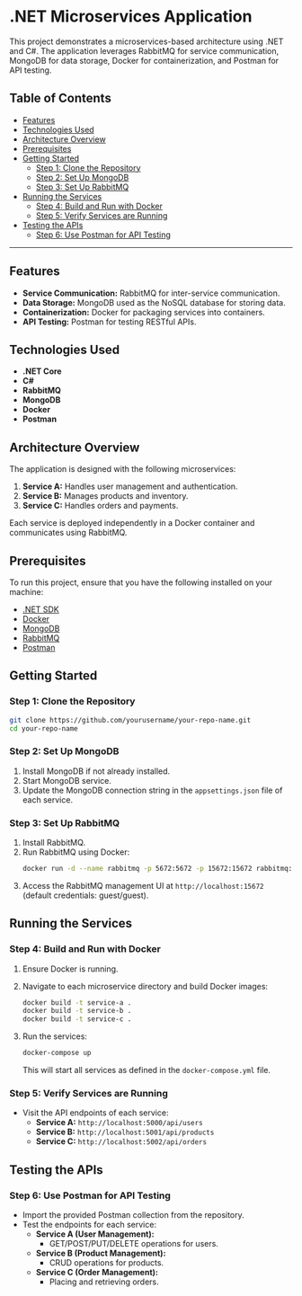 # .NET Microservices Application

This project demonstrates a microservices-based architecture using .NET and C#. The application leverages RabbitMQ for service communication, MongoDB for data storage, Docker for containerization, and Postman for API testing.

## Table of Contents
- [Features](#features)
- [Technologies Used](#technologies-used)
- [Architecture Overview](#architecture-overview)
- [Prerequisites](#prerequisites)
- [Getting Started](#getting-started)
  - [Step 1: Clone the Repository](#step-1-clone-the-repository)
  - [Step 2: Set Up MongoDB](#step-2-set-up-mongodb)
  - [Step 3: Set Up RabbitMQ](#step-3-set-up-rabbitmq)
- [Running the Services](#running-the-services)
  - [Step 4: Build and Run with Docker](#step-4-build-and-run-with-docker)
  - [Step 5: Verify Services are Running](#step-5-verify-services-are-running)
- [Testing the APIs](#testing-the-apis)
  - [Step 6: Use Postman for API Testing](#step-6-use-postman-for-api-testing)
---

## Features
- **Service Communication:** RabbitMQ for inter-service communication.
- **Data Storage:** MongoDB used as the NoSQL database for storing data.
- **Containerization:** Docker for packaging services into containers.
- **API Testing:** Postman for testing RESTful APIs.

## Technologies Used
- **.NET Core**
- **C#**
- **RabbitMQ**
- **MongoDB**
- **Docker**
- **Postman**

## Architecture Overview
The application is designed with the following microservices:
1. **Service A:** Handles user management and authentication.
2. **Service B:** Manages products and inventory.
3. **Service C:** Handles orders and payments.

Each service is deployed independently in a Docker container and communicates using RabbitMQ.

## Prerequisites
To run this project, ensure that you have the following installed on your machine:
- [.NET SDK](https://dotnet.microsoft.com/download)
- [Docker](https://www.docker.com/get-started)
- [MongoDB](https://www.mongodb.com/try/download/community)
- [RabbitMQ](https://www.rabbitmq.com/download.html)
- [Postman](https://www.postman.com/downloads/)

## Getting Started

### Step 1: Clone the Repository
```bash
git clone https://github.com/yourusername/your-repo-name.git
cd your-repo-name
```

### Step 2: Set Up MongoDB
1. Install MongoDB if not already installed.
2. Start MongoDB service.
3. Update the MongoDB connection string in the `appsettings.json` file of each service.

### Step 3: Set Up RabbitMQ
1. Install RabbitMQ.
2. Run RabbitMQ using Docker:
   ```bash
   docker run -d --name rabbitmq -p 5672:5672 -p 15672:15672 rabbitmq:3-management
   ```
3. Access the RabbitMQ management UI at `http://localhost:15672` (default credentials: guest/guest).

## Running the Services

### Step 4: Build and Run with Docker
1. Ensure Docker is running.
2. Navigate to each microservice directory and build Docker images:
   ```bash
   docker build -t service-a .
   docker build -t service-b .
   docker build -t service-c .
   ```
3. Run the services:
   ```bash
   docker-compose up
   ```
   
   This will start all services as defined in the `docker-compose.yml` file.

### Step 5: Verify Services are Running
- Visit the API endpoints of each service:
  - **Service A:** `http://localhost:5000/api/users`
  - **Service B:** `http://localhost:5001/api/products`
  - **Service C:** `http://localhost:5002/api/orders`

## Testing the APIs

### Step 6: Use Postman for API Testing
- Import the provided Postman collection from the repository.
- Test the endpoints for each service:
  - **Service A (User Management):**
    - GET/POST/PUT/DELETE operations for users.
  - **Service B (Product Management):**
    - CRUD operations for products.
  - **Service C (Order Management):**
    - Placing and retrieving orders.
